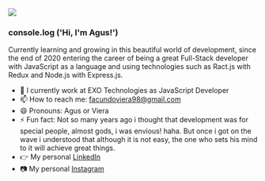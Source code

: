 <img src = "https://i.ibb.co/3d73KwQ/Banner-con-foto-Azul-y-Blanco.png">


### console.log ('Hi, I'm Agus!') 
Currently learning and growing in this beautiful world of development, since the end of 2020 entering the career of being a great Full-Stack developer with JavaScript as a language and using technologies such as Ract.js with Redux and Node.js with Express.js. 

- 🔭 I currently work at EXO Technologies as JavaScript Developer
- 📫 How to reach me: facundoviera98@gmail.com
- 😄 Pronouns: Agus or Viera
- ⚡ Fun fact: Not so many years ago i thought that development was for special people, almost gods, i was envious! haha. But once i got on the wave i understood that although it is not easy, the one who sets his mind to it will achieve great things.
- 👉 My personal [LinkedIn](https://www.linkedin.com/in/agustinvieradev/)
- 📷 My personal [Instagram](https://www.instagram.com/agusviera__/)
